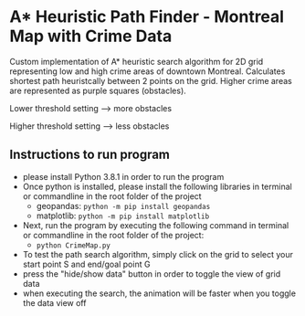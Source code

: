 # A* Heuristic Path Finder - Montreal Map with Crime Data

Custom implementation of A* heuristic search algorithm for 2D grid representing
low and high crime areas of downtown Montreal. Calculates shortest path heuristcally between 2 points
on the grid. Higher crime areas are represented as purple squares (obstacles).

Lower threshold setting --> more obstacles

Higher threshold setting --> less obstacles

## Instructions to run program

- please install Python 3.8.1 in order to run the program
- Once python is installed, please install the following libraries in terminal or commandline in the root folder of the project
  - geopandas: `python -m pip install geopandas`
  - matplotlib: `python -m pip install matplotlib`
- Next, run the program by executing the following command in terminal or commandline in the root folder of the project:
  - `python CrimeMap.py`
- To test the path search algorithm, simply click on the grid to select your start point S and end/goal point G
- press the "hide/show data" button in order to toggle the view of grid data
- when executing the search, the animation will be faster when you toggle the data view off 
